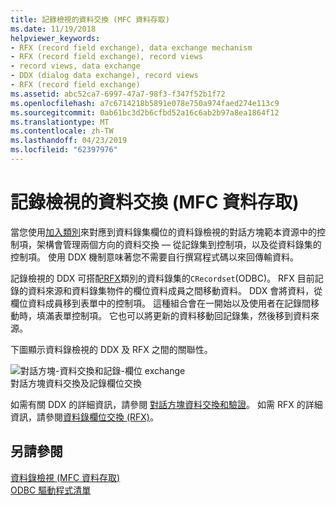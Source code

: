 ```yaml
---
title: 記錄檢視的資料交換 (MFC 資料存取)
ms.date: 11/19/2018
helpviewer_keywords:
- RFX (record field exchange), data exchange mechanism
- RFX (record field exchange), record views
- record views, data exchange
- DDX (dialog data exchange), record views
- RFX (record field exchange)
ms.assetid: abc52ca7-6997-47a7-98f3-f347f52b1f72
ms.openlocfilehash: a7c6714218b5891e078e750a974faed274e113c9
ms.sourcegitcommit: 0ab61bc3d2b6cfbd52a16c6ab2b97a8ea1864f12
ms.translationtype: MT
ms.contentlocale: zh-TW
ms.lasthandoff: 04/23/2019
ms.locfileid: "62397976"
---
```

# <a name="data-exchange-for-record-views---mfc-data-access"></a>記錄檢視的資料交換 (MFC 資料存取)

當您使用[加入類別](../mfc/reference/adding-an-mfc-odbc-consumer.md)來對應到資料錄集欄位的資料錄檢視的對話方塊範本資源中的控制項，架構會管理兩個方向的資料交換 — 從記錄集到控制項，以及從資料錄集的控制項。 使用 DDX 機制意味著您不需要自行撰寫程式碼以來回傳輸資料。

記錄檢視的 DDX 可搭配[RFX](../data/odbc/record-field-exchange-rfx.md)類別的資料錄集的`CRecordset`(ODBC)。  RFX 目前記錄的資料來源和資料錄集物件的欄位資料成員之間移動資料。 DDX 會將資料，從欄位資料成員移到表單中的控制項。 這種組合會在一開始以及使用者在記錄間移動時，填滿表單控制項。 它也可以將更新的資料移動回記錄集，然後移到資料來源。

下圖顯示資料錄檢視的 DDX 及 RFX 之間的關聯性。

![對話方塊&#45;資料交換和記錄&#45;欄位 exchange](../data/media/vc37xt1.gif "對話方塊中&#45;資料交換和記錄&#45;欄位交換")<br/>
對話方塊資料交換及記錄欄位交換

如需有關 DDX 的詳細資訊，請參閱 [對話方塊資料交換和驗證](../mfc/dialog-data-exchange-and-validation.md)。 如需 RFX 的詳細資訊，請參閱[資料錄欄位交換 (RFX)](../data/odbc/record-field-exchange-rfx.md)。

## <a name="see-also"></a>另請參閱

[資料錄檢視 (MFC 資料存取)](../data/record-views-mfc-data-access.md)<br/>
[ODBC 驅動程式清單](../data/odbc/odbc-driver-list.md)